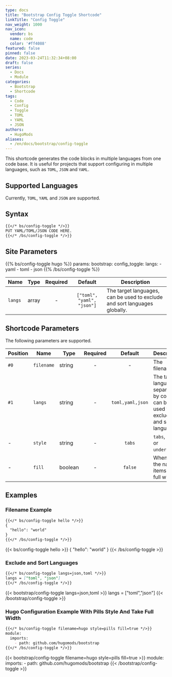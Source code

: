 ```yaml
---
type: docs
title: "Bootstrap Config Toggle Shortcode"
linkTitle: "Config Toggle"
nav_weight: 1000
nav_icon:
  vendor: bs
  name: code
  color: '#ff4088'
featured: false
pinned: false
date: 2023-03-24T11:32:34+08:00
draft: false
series:
  - Docs
  - Module
categories:
  - Bootstrap
  - Shortcode
tags:
  - Code
  - Config
  - Toggle
  - TOML
  - YAML
  - JSON
authors:
  - HugoMods
aliases:
  - /en/docs/bootstrap/config-toggle
---
```


This shortcode generates the code blocks in multiple languages from one code base.
It is useful for projects that support configuring in multiple languages, such as `TOML`, `JSON` and `YAML`.

<!--more-->

## Supported Languages

Currently, `TOML`, `YAML` and `JSON` are supported.

## Syntax

```markdown
{{</* bs/config-toggle */>}}
PUT YAML/TOML/JSON CODE HERE.
{{</* /bs/config-toggle */>}}
```

## Site Parameters

{{% bs/config-toggle hugo %}}
params:
  bootstrap:
    config_toggle:
      langs:
        - yaml
        - toml
        - json
{{% /bs/config-toggle %}}

| Name | Type | Required | Default | Description |
| ---- | ---- | :------: | :-----: | ----------- |
| `langs` | array | - | `["toml", "yaml", "json"]` | The target languages, can be used to exclude and sort languages globally. |

## Shortcode Parameters

The following parameters are supported.

| Position | Name | Type | Required | Default | Description |
| -------- | ---- | ---- | :------: | :-----: | ----------- |
| `#0`     | `filename` | string | - | - | The filename. |
| `#1`     | `langs` | string | - | `toml,yaml,json` | The target languages, separated by comma, can be used to exclude and sort languages. |
| -        | `style` | string | - | `tabs` | `tabs`, `pills` or `underline`. |
| -        | `fill` | boolean | - | `false` | When `true` the nav items take full width. |

## Examples

### Filename Example

```markdown
{{</* bs/config-toggle hello */>}}
{
  "hello": "world"
}
{{</* /bs/config-toggle */>}}
```

{{< bs/config-toggle hello >}}
{
  "hello": "world"
}
{{< /bs/config-toggle >}}

### Exclude and Sort Languages

```markdown
{{</* bs/config-toggle langs=json,toml */>}}
langs = ["toml", "json"]
{{</* /bs/config-toggle */>}}
```

{{< bootstrap/config-toggle langs=json,toml >}}
langs = ["toml","json"]
{{< /bootstrap/config-toggle >}}

### Hugo Configuration Example With Pills Style And Take Full Width

```markdown
{{</* bs/config-toggle filename=hugo style=pills fill=true */>}}
module:
  imports:
    - path: github.com/hugomods/bootstrap
{{</* /bs/config-toggle */>}}
```

{{< bootstrap/config-toggle filename=hugo style=pills fill=true >}}
module:
  imports:
    - path: github.com/hugomods/bootstrap
{{< /bootstrap/config-toggle >}}
